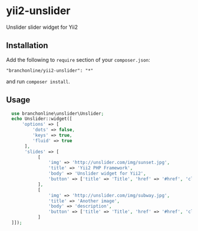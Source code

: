 # yii2-unslider
Unslider slider widget for Yii2

Installation
------------

Add the following to `require` section of your `composer.json`:

```
"branchonline/yii2-unslider": "*"
```

and run `composer install`.

Usage
-----

```php
  use branchonline\unslider\Unslider;
  echo Unslider::widget([
      'options' => [
          'dots' => false,
          'keys' => true,
          'fluid' => true
       ],
       'slides' => [
            [
                'img' => 'http://unslider.com/img/sunset.jpg',
                'title' => 'Yii2 PHP Framework',
                'body' => 'Unslider widget for Yii2',
                'button' => ['title' => 'Title', 'href' => '#href', 'class' => 'btn']
            ],
            [
                'img' => 'http://unslider.com/img/subway.jpg',
                'title' => 'Another image',
                'body' => 'description',
                'button' => ['title' => 'Title', 'href' => '#href', 'class' => 'btn']
            ]
  ]]);

```
